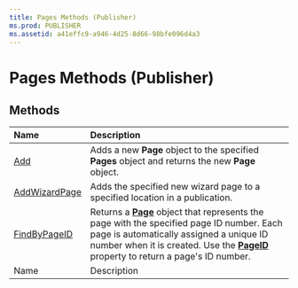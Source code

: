 ```yaml
---
title: Pages Methods (Publisher)
ms.prod: PUBLISHER
ms.assetid: a41effc9-a946-4d25-8d66-98bfe096d4a3
---
```



# Pages Methods (Publisher)

## Methods



|**Name**|**Description**|
|:-----|:-----|
| [Add](pages-add-method-publisher.md)|Adds a new  **Page** object to the specified **Pages** object and returns the new **Page** object.|
| [AddWizardPage](pages-addwizardpage-method-publisher.md)|Adds the specified new wizard page to a specified location in a publication.|
| [FindByPageID](pages-findbypageid-method-publisher.md)|Returns a  **[Page](page-object-publisher.md)** object that represents the page with the specified page ID number. Each page is automatically assigned a unique ID number when it is created. Use the **[PageID](page-pageid-property-publisher.md)** property to return a page's ID number.|
|Name|Description|

